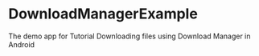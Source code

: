 # DownloadManagerExample
The demo app for Tutorial Downloading files using Download Manager in Android 
